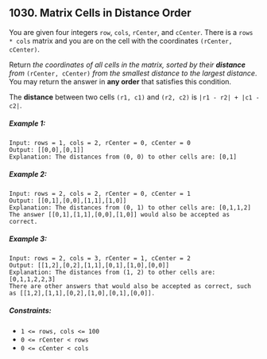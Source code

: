 ## 1030. Matrix Cells in Distance Order

You are given four integers ```row```, ```cols```, ```rCenter```, and ```cCenter```. There is a ```rows * cols``` matrix and you are on the cell with the coordinates ```(rCenter, cCenter)```.

Return *the coordinates of all cells in the matrix, sorted by their **distance** from* ```(rCenter, cCenter)``` *from the smallest distance to the largest distance*. You may return the answer in **any order** that satisfies this condition.

The **distance** between two cells ```(r1, c1)``` and ```(r2, c2)``` is ```|r1 - r2| + |c1 - c2|```.

##### Example 1:
```
Input: rows = 1, cols = 2, rCenter = 0, cCenter = 0
Output: [[0,0],[0,1]]
Explanation: The distances from (0, 0) to other cells are: [0,1]
```
##### Example 2:
```
Input: rows = 2, cols = 2, rCenter = 0, cCenter = 1
Output: [[0,1],[0,0],[1,1],[1,0]]
Explanation: The distances from (0, 1) to other cells are: [0,1,1,2]
The answer [[0,1],[1,1],[0,0],[1,0]] would also be accepted as correct.
```
##### Example 3:
```
Input: rows = 2, cols = 3, rCenter = 1, cCenter = 2
Output: [[1,2],[0,2],[1,1],[0,1],[1,0],[0,0]]
Explanation: The distances from (1, 2) to other cells are: [0,1,1,2,2,3]
There are other answers that would also be accepted as correct, such as [[1,2],[1,1],[0,2],[1,0],[0,1],[0,0]].
```

##### Constraints:

* ```1 <= rows, cols <= 100```
* ```0 <= rCenter < rows```
* ```0 <= cCenter < cols```